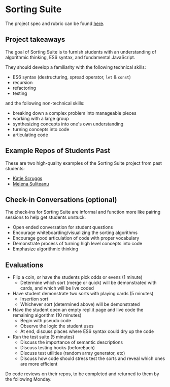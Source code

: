 # Sorting Suite

The project spec and rubric can be found [here](http://frontend.turing.io/projects/sorting-suite.html).

## Project takeaways

The goal of Sorting Suite is to furnish students with an understanding of algorithmic thinking, ES6 syntax, and fundamental JavaScript.

They should develop a familiarity with the following technical skills:
* ES6 syntax (destructuring, spread operator, `let` & `const`)
* recursion
* refactoring
* testing

and the following non-technical skills:
* breaking down a complex problem into manageable pieces
* working with a large group
* synthesizing concepts into one's own understanding
* turning concepts into code
* articulating code

## Example Repos of Students Past

These are two high-quality examples of the Sorting Suite project from past students:

* [Katie Scruggs](https://github.com/katiescruggs/sorting-suite)
* [Melena Suliteanu](https://github.com/farmermel/sorting-suite)

## Check-in Conversations (optional)

The check-ins for Sorting Suite are informal and function more like pairing sessions to help get students unstuck.
* Open ended conversation for student questions
* Encourage whiteboarding/visualizing the sorting algorithms
* Encourage good articulation of code with proper vocabulary
* Demonstrate process of turning high level concepts into code
* Emphasize algorithmic thinking

## Evaluations

* Flip a coin, or have the students pick odds or evens (1 minute)
  - Determine which sort (merge or quick) will be demonstrated with cards, and which will be live coded
* Have student demonstrate two sorts with playing cards (5 minutes)
  - Insertion sort
  - Whichever sort (determined above) will be demonstrated
* Have the student open an empty repl.it page and live code the remaining algorithm  (10 minutes)
  - Begin with pseudo code
  - Observe the logic the student uses
  - At end, discuss places where ES6 syntax could dry up the code
* Run the test suite (5 minutes)
  - Discuss the importance of semantic descriptions
  - Discuss testing hooks (beforeEach)
  - Discuss test utilities (random array generator, etc)
  - Discuss how code should stress test the sorts and reveal which ones are more efficient

Do code reviews on their repos, to be completed and returned to them by the following Monday.
